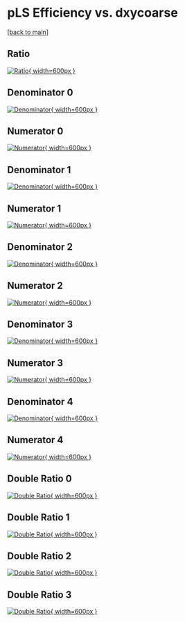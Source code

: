 # pLS Efficiency vs. dxycoarse

[[back to main](./)]



## Ratio

[![Ratio](../mtv/var/pLS_vtr_0_-1_eff_dxycoarse.png){ width=600px }](../mtv/var/pLS_vtr_0_-1_eff_dxycoarse.pdf)

## Denominator 0

[![Denominator](../mtv/den/pLS_vtr_0_-1_eff_dxycoarse_den0.png){ width=600px }](../mtv/den/pLS_vtr_0_-1_eff_dxycoarse_den0.pdf)

## Numerator 0

[![Numerator](../mtv/num/pLS_vtr_0_-1_eff_dxycoarse_num0.png){ width=600px }](../mtv/num/pLS_vtr_0_-1_eff_dxycoarse_num0.pdf)

## Denominator 1

[![Denominator](../mtv/den/pLS_vtr_0_-1_eff_dxycoarse_den1.png){ width=600px }](../mtv/den/pLS_vtr_0_-1_eff_dxycoarse_den1.pdf)

## Numerator 1

[![Numerator](../mtv/num/pLS_vtr_0_-1_eff_dxycoarse_num1.png){ width=600px }](../mtv/num/pLS_vtr_0_-1_eff_dxycoarse_num1.pdf)

## Denominator 2

[![Denominator](../mtv/den/pLS_vtr_0_-1_eff_dxycoarse_den2.png){ width=600px }](../mtv/den/pLS_vtr_0_-1_eff_dxycoarse_den2.pdf)

## Numerator 2

[![Numerator](../mtv/num/pLS_vtr_0_-1_eff_dxycoarse_num2.png){ width=600px }](../mtv/num/pLS_vtr_0_-1_eff_dxycoarse_num2.pdf)

## Denominator 3

[![Denominator](../mtv/den/pLS_vtr_0_-1_eff_dxycoarse_den3.png){ width=600px }](../mtv/den/pLS_vtr_0_-1_eff_dxycoarse_den3.pdf)

## Numerator 3

[![Numerator](../mtv/num/pLS_vtr_0_-1_eff_dxycoarse_num3.png){ width=600px }](../mtv/num/pLS_vtr_0_-1_eff_dxycoarse_num3.pdf)

## Denominator 4

[![Denominator](../mtv/den/pLS_vtr_0_-1_eff_dxycoarse_den4.png){ width=600px }](../mtv/den/pLS_vtr_0_-1_eff_dxycoarse_den4.pdf)

## Numerator 4

[![Numerator](../mtv/num/pLS_vtr_0_-1_eff_dxycoarse_num4.png){ width=600px }](../mtv/num/pLS_vtr_0_-1_eff_dxycoarse_num4.pdf)

## Double Ratio 0

[![Double Ratio](../mtv/ratio/pLS_vtr_0_-1_eff_dxycoarse_ratio0.png){ width=600px }](../mtv/ratio/pLS_vtr_0_-1_eff_dxycoarse_ratio0.pdf)

## Double Ratio 1

[![Double Ratio](../mtv/ratio/pLS_vtr_0_-1_eff_dxycoarse_ratio1.png){ width=600px }](../mtv/ratio/pLS_vtr_0_-1_eff_dxycoarse_ratio1.pdf)

## Double Ratio 2

[![Double Ratio](../mtv/ratio/pLS_vtr_0_-1_eff_dxycoarse_ratio2.png){ width=600px }](../mtv/ratio/pLS_vtr_0_-1_eff_dxycoarse_ratio2.pdf)

## Double Ratio 3

[![Double Ratio](../mtv/ratio/pLS_vtr_0_-1_eff_dxycoarse_ratio3.png){ width=600px }](../mtv/ratio/pLS_vtr_0_-1_eff_dxycoarse_ratio3.pdf)

